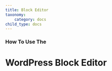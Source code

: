 ```yaml
---
title: Block Editor
taxonomy:
    category: docs
child_type: docs
---
```


### How To Use The

# WordPress Block Editor
